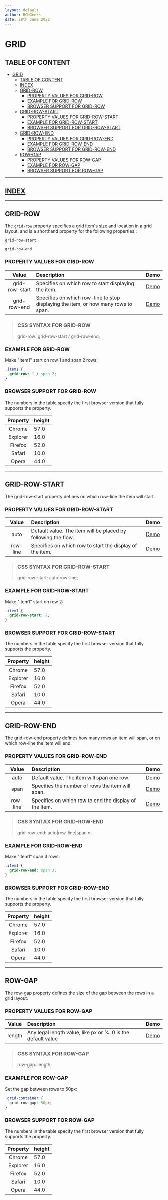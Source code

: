 ```yaml
---
layout: default
author: BCNGeeks
date: 28th June 2022
--- 
```


# GRID

## TABLE OF CONTENT

- [GRID](#grid)
  - [TABLE OF CONTENT](#table-of-content)
  - [INDEX](#index)
  - [GRID-ROW](#grid-row)
    - [PROPERTY VALUES FOR GRID-ROW](#property-values-for-grid-row)
    - [EXAMPLE FOR GRID-ROW](#example-for-grid-row)
    - [BROWSER SUPPORT FOR GRID-ROW](#browser-support-for-grid-row)
  - [GRID-ROW-START](#grid-row-start)
    - [PROPERTY VALUES FOR GRID-ROW-START](#property-values-for-grid-row-start)
    - [EXAMPLE FOR GRID-ROW-START](#example-for-grid-row-start)
    - [BROWSER SUPPORT FOR GRID-ROW-START](#browser-support-for-grid-row-start)
  - [GRID-ROW-END](#grid-row-end)
    - [PROPERTY VALUES FOR GRID-ROW-END](#property-values-for-grid-row-end)
    - [EXAMPLE FOR GRID-ROW-END](#example-for-grid-row-end)
    - [BROWSER SUPPORT FOR GRID-ROW-END](#browser-support-for-grid-row-end)
  - [ROW-GAP](#row-gap)
    - [PROPERTY VALUES FOR ROW-GAP](#property-values-for-row-gap)
    - [EXAMPLE FOR ROW-GAP](#example-for-row-gap)
    - [BROWSER SUPPORT FOR ROW-GAP](#browser-support-for-row-gap)

---

## [INDEX](./index.md)

---

## GRID-ROW

The `grid-row` property specifies a grid item's size and location in a grid layout, and is a shorthand property for the following properties::

`grid-row-start`

`grid-row-end`

### PROPERTY VALUES FOR GRID-ROW

|    Value    |                      Description                      | Demo |
|:-----------:|                      :-----------                     | :--: |
|   grid-row-start  |   Specifies on which row to start displaying the item.    |   [Demo](https://www.w3schools.com/cssref/playdemo.asp?filename=playcss_grid-row-start)   |
|   grid-row-end    |   Specifies on which row-line to stop displaying the item, or how many rows to span.  |   [Demo](https://www.w3schools.com/cssref/playdemo.asp?filename=playcss_grid-row-end) |

> ### CSS SYNTAX FOR GRID-ROW
>
> grid-row: grid-row-start / grid-row-end;

### EXAMPLE FOR GRID-ROW

Make "item1" start on row 1 and span 2 rows:

```CSS
.item1 {
  grid-row: 1 / span 2;
}
```

### BROWSER SUPPORT FOR GRID-ROW

The numbers in the table specify the first browser version that fully supports the property.

|    Property   |    height    |
| :-----------: | :----------- |
|   Chrome      |     57.0      |
|   Explorer    |     16.0      |
|   Firefox     |     52.0      |
|   Safari      |     10.0      |
|   Opera       |     44.0      |

---

## GRID-ROW-START

The grid-row-start property defines on which row-line the item will start.

### PROPERTY VALUES FOR GRID-ROW-START

|    Value    |                      Description                      | Demo |
|:-----------:|                      :-----------                     | :--: |
|   auto    |   Default value. The item will be placed by following the flow.   |   [Demo](https://www.w3schools.com/cssref/playdemo.asp?filename=playcss_grid-row-start)    |
|   row-line    |   Specifies on which row to start the display of the item.    |   [Demo](https://www.w3schools.com/cssref/playdemo.asp?filename=playcss_grid-row-start&preval=3)    |

> ### CSS SYNTAX FOR GRID-ROW-START
>
> grid-row-start: auto|row-line;

### EXAMPLE FOR GRID-ROW-START

Make "item1" start on row 2:

```CSS
.item1 {
  grid-row-start: 2;
}
```

### BROWSER SUPPORT FOR GRID-ROW-START

The numbers in the table specify the first browser version that fully supports the property.

|    Property   |    height    |
| :-----------: | :----------- |
|   Chrome      |     57.0      |
|   Explorer    |     16.0      |
|   Firefox     |     52.0      |
|   Safari      |     10.0      |
|   Opera       |     44.0      |

---

## GRID-ROW-END

The grid-row-end property defines how many rows an item will span, or on which row-line the item will end.

### PROPERTY VALUES FOR GRID-ROW-END

|    Value    |                      Description                      | Demo |
|:-----------:|                      :-----------                     | :--: |
|   auto    |   Default value. The item will span one row.  |   [Demo](https://www.w3schools.com/cssref/playdemo.asp?filename=playcss_grid-row-end)    |
|   span    |   Specifies the number of rows the item will span.    |   [Demo](https://www.w3schools.com/cssref/playdemo.asp?filename=playcss_grid-row-end&preval=span%203)    |
|   row-line    |   Specifies on which row to end the display of the item.  |   [Demo](https://www.w3schools.com/cssref/playdemo.asp?filename=playcss_grid-row-end&preval=5)    |

> ### CSS SYNTAX FOR GRID-ROW-END
>
> grid-row-end: auto|row-line|span n;

### EXAMPLE FOR GRID-ROW-END

Make "item1" span 3 rows:

```CSS
.item1 {
  grid-row-end: span 3;
}
```

### BROWSER SUPPORT FOR GRID-ROW-END

The numbers in the table specify the first browser version that fully supports the property.

|    Property   |    height    |
| :-----------: | :----------- |
|   Chrome      |     57.0      |
|   Explorer    |     16.0      |
|   Firefox     |     52.0      |
|   Safari      |     10.0      |
|   Opera       |     44.0      |

---

## ROW-GAP

The row-gap property defines the size of the gap between the rows in a grid layout.

### PROPERTY VALUES FOR ROW-GAP

|    Value    |                      Description                      | Demo |
|:-----------:|                      :-----------                     | :--: |
|   length  |   Any legal length value, like px or %. 0 is the default value    |   [Demo](https://www.w3schools.com/cssref/playdemo.asp?filename=playcss_grid-row-gap) |

> ### CSS SYNTAX FOR ROW-GAP
>
> row-gap: length;

### EXAMPLE FOR ROW-GAP

Set the gap between rows to 50px:

```CSS
.grid-container {
  grid-row-gap: 50px;
}
```

### BROWSER SUPPORT FOR ROW-GAP

The numbers in the table specify the first browser version that fully supports the property.

|    Property   |    height    |
| :-----------: | :----------- |
|   Chrome      |     57.0      |
|   Explorer    |     16.0      |
|   Firefox     |     52.0      |
|   Safari      |     10.0      |
|   Opera       |     44.0      |
